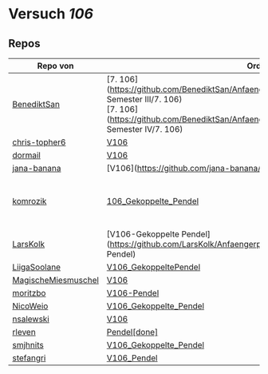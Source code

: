 # Versuch *106*

## Repos

|                     Repo von                     |                                                                                                       Ordner                                                                                                       |                                                                                                                                                                                                                                                     PDFs                                                                                                                                                                                                                                                      |
|--------------------------------------------------|--------------------------------------------------------------------------------------------------------------------------------------------------------------------------------------------------------------------|---------------------------------------------------------------------------------------------------------------------------------------------------------------------------------------------------------------------------------------------------------------------------------------------------------------------------------------------------------------------------------------------------------------------------------------------------------------------------------------------------------------|
|[BenediktSan](../repo/BenediktSan)                |[7. 106](https://github.com/BenediktSan/AnfaengerPraktikum2020/tree/master/Versuche Semester III/7. 106)<br/>[7. 106](https://github.com/BenediktSan/AnfaengerPraktikum2020/tree/master/Versuche Semester IV/7. 106)|[V106.pdf](https://docs.google.com/viewer?url=https://github.com/BenediktSan/AnfaengerPraktikum2020/raw/main/Versuche%20Semester%20III/7.%20106/V106.pdf)<br/>[V106.pdf](https://docs.google.com/viewer?url=https://github.com/BenediktSan/AnfaengerPraktikum2020/raw/main/Versuche%20Semester%20IV/7.%20106/V106.pdf)                                                                                                                                                                                         |
|[chris-topher6](../repo/chris-topher6)            |[V106](https://github.com/chris-topher6/Anfaenger-Praktikum/tree/master/V106)                                                                                                                                       |–                                                                                                                                                                                                                                                                                                                                                                                                                                                                                                              |
|[dormail](../repo/dormail)                        |[V106](https://github.com/dormail/ap/tree/master/V106)                                                                                                                                                              |–                                                                                                                                                                                                                                                                                                                                                                                                                                                                                                              |
|[jana-banana](../repo/jana-banana)                |[V106](https://github.com/jana-banana/AP-2020/tree/master/we did that/V106)                                                                                                                                         |–                                                                                                                                                                                                                                                                                                                                                                                                                                                                                                              |
|[komrozik](../repo/komrozik)                      |[106_Gekoppelte_Pendel](https://github.com/komrozik/AP2019/tree/master/106_Gekoppelte_Pendel)                                                                                                                       |[V106 - Protokoll_Anmerkung1.pdf](https://docs.google.com/viewer?url=https://github.com/komrozik/AP2019/raw/master/106_Gekoppelte_Pendel/V106%20-%20Protokoll_Anmerkung1.pdf)<br/>[V106-Protokoll-Version2.pdf](https://docs.google.com/viewer?url=https://github.com/komrozik/AP2019/raw/master/106_Gekoppelte_Pendel/V106-Protokoll-Version2.pdf)<br/>[V106 - Protokoll.pdf](https://docs.google.com/viewer?url=https://github.com/komrozik/AP2019/raw/master/106_Gekoppelte_Pendel/V106%20-%20Protokoll.pdf)|
|[LarsKolk](../repo/LarsKolk)                      |[V106-Gekoppelte Pendel](https://github.com/LarsKolk/Anfaengerpraktikum/tree/master/V106-Gekoppelte Pendel)                                                                                                         |–                                                                                                                                                                                                                                                                                                                                                                                                                                                                                                              |
|[LiigaSoolane](../repo/LiigaSoolane)              |[V106_GekoppeltePendel](https://github.com/LiigaSoolane/Paktikum/tree/master/V106_GekoppeltePendel)                                                                                                                 |–                                                                                                                                                                                                                                                                                                                                                                                                                                                                                                              |
|[MagischeMiesmuschel](../repo/MagischeMiesmuschel)|[V106](https://github.com/MagischeMiesmuschel/AnfaengerPraktikum/tree/master/V106)                                                                                                                                  |–                                                                                                                                                                                                                                                                                                                                                                                                                                                                                                              |
|[moritzbo](../repo/moritzbo)                      |[V106-Pendel](https://github.com/moritzbo/anfaenger_praktikum/tree/master/V106-Pendel)                                                                                                                              |–                                                                                                                                                                                                                                                                                                                                                                                                                                                                                                              |
|[NicoWeio](../repo/NicoWeio)                      |[V106_Gekoppelte_Pendel](https://github.com/NicoWeio/AP/tree/master/V106_Gekoppelte_Pendel)                                                                                                                         |[main.pdf](https://docs.google.com/viewer?url=https://github.com/NicoWeio/AP/raw/gh-pages/V106_Gekoppelte_Pendel/build/main.pdf)                                                                                                                                                                                                                                                                                                                                                                               |
|[nsalewski](../repo/nsalewski)                    |[V106](https://github.com/nsalewski/laboratory/tree/master/V106)                                                                                                                                                    |–                                                                                                                                                                                                                                                                                                                                                                                                                                                                                                              |
|[rleven](../repo/rleven)                          |[Pendel[done]](https://github.com/rleven/richard_joell_Praktikum/tree/master/Pendel[done])                                                                                                                          |–                                                                                                                                                                                                                                                                                                                                                                                                                                                                                                              |
|[smjhnits](../repo/smjhnits)                      |[V106_Gekoppelte_Pendel](https://github.com/smjhnits/Praktikum_TU_D_16-17/tree/master/Anfängerpraktikum/Protokolle/V106_Gekoppelte_Pendel)                                                                          |[V106.pdf](https://docs.google.com/viewer?url=https://github.com/smjhnits/Praktikum_TU_D_16-17/raw/master/Anf%C3%A4ngerpraktikum/Fertige%20Protokolle/V106.pdf)                                                                                                                                                                                                                                                                                                                                                |
|[stefangri](../repo/stefangri)                    |[V106_Pendel](https://github.com/stefangri/s_s_productions/tree/master/PHY341/V106_Pendel)                                                                                                                          |–                                                                                                                                                                                                                                                                                                                                                                                                                                                                                                              |
